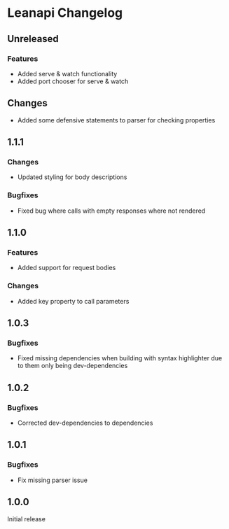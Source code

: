 # Leanapi Changelog

## Unreleased

### Features
* Added serve & watch functionality
* Added port chooser for serve & watch

## Changes
* Added some defensive statements to parser for checking properties

## 1.1.1

### Changes
* Updated styling for body descriptions

### Bugfixes
* Fixed bug where calls with empty responses where not rendered

## 1.1.0

### Features
* Added support for request bodies

### Changes
* Added key property to call parameters

## 1.0.3

### Bugfixes
* Fixed missing dependencies when building with syntax highlighter due to them only being dev-dependencies

## 1.0.2

### Bugfixes
* Corrected dev-dependencies to dependencies

## 1.0.1

### Bugfixes
* Fix missing parser issue

## 1.0.0

Initial release